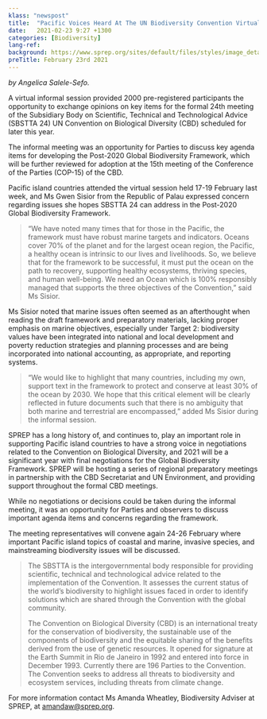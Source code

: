 ```yaml
---
klass: "newspost"
title:  "Pacific Voices Heard At The UN Biodiversity Convention Virtual Informal Session"
date:   2021-02-23 9:27 +1300
categories: [Biodiversity]
lang-ref: 
background: https://www.sprep.org/sites/default/files/styles/image_detai_670_400_/public/images/news/Marine%20Protected%20Area%2C%20Chelbacheb%2C%20Palau_Stuart%20Chape_0.jpg?itok=QVBkqPKx
preTitle: February 23rd 2021
---
```

*by Angelica Salele-Sefo.*

A virtual informal session provided 2000 pre-registered participants the opportunity to exchange opinions on key items for the formal 24th meeting of the Subsidiary Body on Scientific, Technical and Technological Advice (SBSTTA 24) UN Convention on Biological Diversity (CBD) scheduled for later this year.

The informal meeting was an opportunity for Parties to discuss key agenda items for developing the Post-2020 Global Biodiversity Framework, which will be further reviewed for adoption at the 15th meeting of the Conference of the Parties (COP-15) of the CBD.

Pacific island countries attended the virtual session held 17-19 February last week, and Ms Gwen Sisior from the Republic of Palau expressed concern regarding issues she hopes SBSTTA 24 can address in the Post-2020 Global Biodiversity Framework.

>“We have noted many times that for those in the Pacific, the framework must have robust marine targets and indicators.  Oceans cover 70% of the planet and for the largest ocean region, the Pacific, a healthy ocean is intrinsic to our lives and livelihoods. So, we believe that for the framework to be successful, it must put the ocean on the path to recovery, supporting healthy ecosystems, thriving species, and human well-being. We need an Ocean which is 100% responsibly managed that supports the three objectives of the Convention,” said Ms Sisior.

Ms Sisior noted that marine issues often seemed as an afterthought when reading the draft framework and preparatory materials, lacking proper emphasis on marine objectives, especially under Target 2: biodiversity values have been integrated into national and local development and poverty reduction strategies and planning processes and are being incorporated into national accounting, as appropriate, and reporting systems.

>“We would like to highlight that many countries, including my own, support text in the framework to protect and conserve at least 30% of the ocean by 2030. We hope that this critical element will be clearly reflected in future documents such that there is no ambiguity that both marine and terrestrial are encompassed,” added Ms Sisior during the informal session.

SPREP has a long history of, and continues to, play an important role in supporting Pacific island countries to have a strong voice in negotiations related to the Convention on Biological Diversity, and 2021 will be a significant year with final negotiations for the Global Biodiversity Framework.  SPREP will be hosting a series of regional preparatory meetings in partnership with the CBD Secretariat and UN Environment, and providing support throughout the formal CBD meetings.

While no negotiations or decisions could be taken during the informal meeting, it was an opportunity for Parties and observers to discuss important agenda items and concerns regarding the framework.

The meeting representatives will convene again 24-26 February where important Pacific island topics of coastal and marine, invasive species, and mainstreaming biodiversity issues will be discussed.

>The SBSTTA is the intergovernmental body responsible for providing scientific, technical and technological advice related to the implementation of the Convention. It assesses the current status of the world’s biodiversity to highlight issues faced in order to identify solutions which are shared through the Convention with the global community.
>
>The Convention on Biological Diversity (CBD) is an international treaty for the conservation of biodiversity, the sustainable use of the components of biodiversity and the equitable sharing of the benefits derived from the use of genetic resources. It opened for signature at the Earth Summit in Rio de Janeiro in 1992 and entered into force in December 1993. Currently there are 196 Parties to the Convention. The Convention seeks to address all threats to biodiversity and ecosystem services, including threats from climate change.

For more information contact Ms Amanda Wheatley, Biodiversity Adviser at SPREP, at [amandaw@sprep.org](amandaw@sprep.org).

